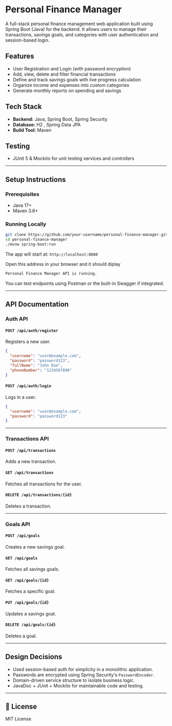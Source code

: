 
# Personal Finance Manager

A full-stack personal finance management web application built using Spring Boot (Java) for the backend. It allows users to manage their transactions, savings goals, and categories with user authentication and session-based login.

## Features

- User Registration and Login (with password encryption)
- Add, view, delete and filter financial transactions
- Define and track savings goals with live progress calculation
- Organize income and expenses into custom categories
- Generate monthly reports on spending and savings

## Tech Stack

- **Backend:** Java, Spring Boot, Spring Security
- **Database:** H2 , Spring Data JPA
- **Build Tool:** Maven

## Testing

- JUnit 5 & Mockito for unit testing services and controllers

---

## Setup Instructions

### Prerequisites
- Java 17+
- Maven 3.6+

### Running Locally

```bash
git clone https://github.com/your-username/personal-finance-manager.git
cd personal-finance-manager
./mvnw spring-boot:run
```

The app will start at: `http://localhost:8080`

Open this address in your browser and it should diplay
```bash
Personal Finance Manager API is running.
```

You can test endpoints using Postman or the built-in Swagger if integrated.

---

## API Documentation

### Auth API

#### `POST /api/auth/register`
Registers a new user.
```json
{
  "username": "user@example.com",
  "password": "password123",
  "fullName": "John Doe",
  "phoneNumber": "1234567890"
}
```

#### `POST /api/auth/login`
Logs in a user.
```json
{
  "username": "user@example.com",
  "password": "password123"
}
```

---

### Transactions API

#### `POST /api/transactions`
Adds a new transaction.

#### `GET /api/transactions`
Fetches all transactions for the user.

#### `DELETE /api/transactions/{id}`
Deletes a transaction.

---

### Goals API

#### `POST /api/goals`
Creates a new savings goal.

#### `GET /api/goals`
Fetches all savings goals.

#### `GET /api/goals/{id}`
Fetches a specific goal.

#### `PUT /api/goals/{id}`
Updates a savings goal.

#### `DELETE /api/goals/{id}`
Deletes a goal.

---

## Design Decisions

- Used session-based auth for simplicity in a monolithic application.
- Passwords are encrypted using Spring Security's `PasswordEncoder`.
- Domain-driven service structure to isolate business logic.
- JavaDoc + JUnit + Mockito for maintainable code and testing.

---

## 📄 License

MIT License
